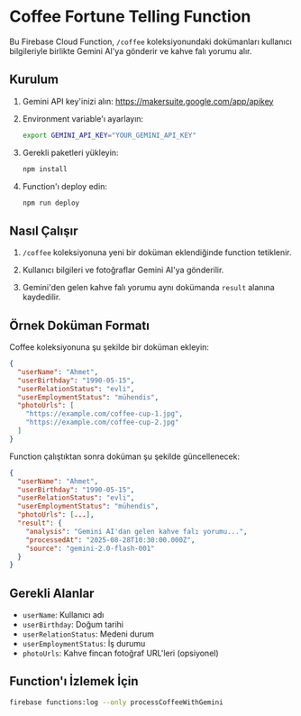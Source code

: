 # Coffee Fortune Telling Function

Bu Firebase Cloud Function, `/coffee` koleksiyonundaki dokümanları kullanıcı bilgileriyle birlikte Gemini AI'ya gönderir ve kahve falı yorumu alır.

## Kurulum

1. Gemini API key'inizi alın: https://makersuite.google.com/app/apikey

2. Environment variable'ı ayarlayın:
   ```bash
   export GEMINI_API_KEY="YOUR_GEMINI_API_KEY"
   ```

3. Gerekli paketleri yükleyin:
   ```bash
   npm install
   ```

4. Function'ı deploy edin:
   ```bash
   npm run deploy
   ```

## Nasıl Çalışır

1. `/coffee` koleksiyonuna yeni bir doküman eklendiğinde function tetiklenir.

2. Kullanıcı bilgileri ve fotoğraflar Gemini AI'ya gönderilir.

3. Gemini'den gelen kahve falı yorumu aynı dokümanda `result` alanına kaydedilir.

## Örnek Doküman Formatı

Coffee koleksiyonuna şu şekilde bir doküman ekleyin:

```json
{
  "userName": "Ahmet",
  "userBirthday": "1990-05-15",
  "userRelationStatus": "evli",
  "userEmploymentStatus": "mühendis",
  "photoUrls": [
    "https://example.com/coffee-cup-1.jpg",
    "https://example.com/coffee-cup-2.jpg"
  ]
}
```

Function çalıştıktan sonra doküman şu şekilde güncellenecek:

```json
{
  "userName": "Ahmet",
  "userBirthday": "1990-05-15",
  "userRelationStatus": "evli", 
  "userEmploymentStatus": "mühendis",
  "photoUrls": [...],
  "result": {
    "analysis": "Gemini AI'dan gelen kahve falı yorumu...",
    "processedAt": "2025-08-28T10:30:00.000Z",
    "source": "gemini-2.0-flash-001"
  }
}
```

## Gerekli Alanlar

- `userName`: Kullanıcı adı
- `userBirthday`: Doğum tarihi
- `userRelationStatus`: Medeni durum
- `userEmploymentStatus`: İş durumu
- `photoUrls`: Kahve fincan fotoğraf URL'leri (opsiyonel)

## Function'ı İzlemek İçin

```bash
firebase functions:log --only processCoffeeWithGemini
```
